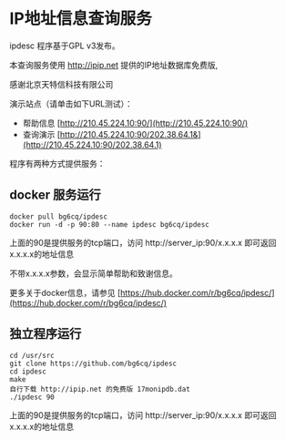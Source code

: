 # IP地址信息查询服务

ipdesc 程序基于GPL v3发布。

本查询服务使用 http://ipip.net 提供的IP地址数据库免费版,

感谢北京天特信科技有限公司


演示站点（请单击如下URL测试）：

* 帮助信息 [http://210.45.224.10:90/](http://210.45.224.10:90/)
* 查询演示 [http://210.45.224.10:90/202.38.64.1&](http://210.45.224.10:90/202.38.64.1)

程序有两种方式提供服务：

## docker 服务运行

```
docker pull bg6cq/ipdesc
docker run -d -p 90:80 --name ipdesc bg6cq/ipdesc
```

上面的90是提供服务的tcp端口，访问 http://server_ip:90/x.x.x.x 即可返回x.x.x.x的地址信息

不带x.x.x.x参数，会显示简单帮助和致谢信息。

更多关于docker信息，请参见 [https://hub.docker.com/r/bg6cq/ipdesc/](https://hub.docker.com/r/bg6cq/ipdesc/)

## 独立程序运行

```
cd /usr/src
git clone https://github.com/bg6cq/ipdesc
cd ipdesc
make
自行下载 http://ipip.net 的免费版 17monipdb.dat
./ipdesc 90
```
上面的90是提供服务的tcp端口，访问 http://server_ip:90/x.x.x.x 即可返回x.x.x.x的地址信息

